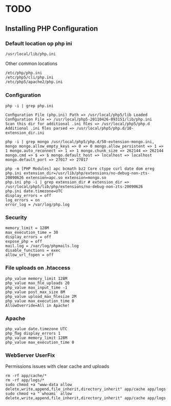 # TODO

## Installing PHP Conﬁguration
### Default location op php ini

    /usr/local/lib/php.ini

Other common locations

    /etc/php/php.ini
    /etc/php5/cli/php.ini
    /etc/php5/apache2/php.ini

### Conﬁguration

    php -i | grep php.ini

    Conﬁguration File (php.ini) Path => /usr/local/php5/lib Loaded
    Conﬁguration File => /usr/local/php5-20110426-093151/lib/php.ini
    Scan this dir for additional .ini ﬁles => /usr/local/php5/php.d
    Additional .ini ﬁles parsed => /usr/local/php5/php.d/10- extension_dir.ini

    php -i | grep mongo /usr/local/php5/php.d/50-extension-mongo.ini, mongo mongo.allow_empty_keys => 0 => 0 mongo.allow_persistent => 1 => 1 mongo.auto_reconnect => 1 => 1 mongo.chunk_size => 262144 => 262144 mongo.cmd => $ => $ mongo.default_host => localhost => localhost mongo.default_port => 27017 => 27017

    php -m [PHP Modules] apc bcmath bz2 Core ctype curl date dom ereg
    php.ini extension_dir=/usr/lib/php/extensions/no-debug-non-zts-20090626 extension=apc.so extension=mongo.so
    php.ini php -i | grep extension_dir # extension_dir => /usr/local/php5/lib/php/extensions/no-debug-non-zts-20090626
    php.ini date.timezone=UTC
    display_errors = off
    log_errors = on
    error_log = /var/log/php.log

### Security

    memory_limit = 128M
    max_execution_time = 30
    display_errors = off
    expose_php = off
    mail.log = /var/log/phpmails.log
    disable_functions = exec
    allow_url_fopen = off

### File uploads on .htaccess

    php_value memory_limit 128M
    php_value max_ﬁle_uploads 20
    php_value max_input_time -1
    php_value post_max_size 8M
    php_value upload_max_ﬁlesize 2M
    php_value max_execution_time 0
    AllowOverride=All in Apache!

### Apache

    php_value date.timezone UTC
    php_ﬂag display_errors 1
    php_value memory_limit 128M
    php_value max_execution_time 0

### WebServer UserFix

Permissions issues with clear cache and uploads

    rm -rf app/cache/*
    rm -rf app/logs/*
    sudo chmod +a "www-data allow delete,write,append,file_inherit,directory_inherit" app/cache app/logs
    sudo chmod +a "`whoami` allow delete,write,append,file_inherit,directory_inherit" app/cache app/logs

